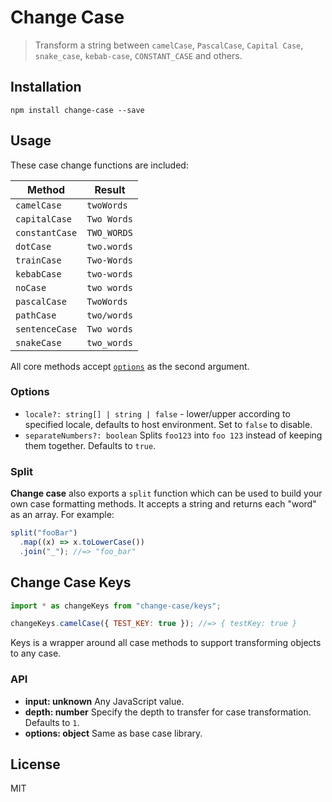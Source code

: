 # Change Case

> Transform a string between `camelCase`, `PascalCase`, `Capital Case`, `snake_case`, `kebab-case`, `CONSTANT_CASE` and others.

## Installation

```
npm install change-case --save
```

## Usage

These case change functions are included:

| Method         | Result      |
| -------------- | ----------- |
| `camelCase`    | `twoWords`  |
| `capitalCase`  | `Two Words` |
| `constantCase` | `TWO_WORDS` |
| `dotCase`      | `two.words` |
| `trainCase`    | `Two-Words` |
| `kebabCase`    | `two-words` |
| `noCase`       | `two words` |
| `pascalCase`   | `TwoWords`  |
| `pathCase`     | `two/words` |
| `sentenceCase` | `Two words` |
| `snakeCase`    | `two_words` |

All core methods accept [`options`](#options) as the second argument.

### Options

- `locale?: string[] | string | false` - lower/upper according to specified locale, defaults to host environment. Set to `false` to disable.
- `separateNumbers?: boolean` Splits `foo123` into `foo 123` instead of keeping them together. Defaults to `true`.

### Split

**Change case** also exports a `split` function which can be used to build your own case formatting methods. It accepts a string and returns each "word" as an array. For example:

```js
split("fooBar")
  .map((x) => x.toLowerCase())
  .join("_"); //=> "foo_bar"
```

## Change Case Keys

```js
import * as changeKeys from "change-case/keys";

changeKeys.camelCase({ TEST_KEY: true }); //=> { testKey: true }
```

Keys is a wrapper around all case methods to support transforming objects to any case.

### API

- **input: unknown** Any JavaScript value.
- **depth: number** Specify the depth to transfer for case transformation. Defaults to `1`.
- **options: object** Same as base case library.

## License

MIT
